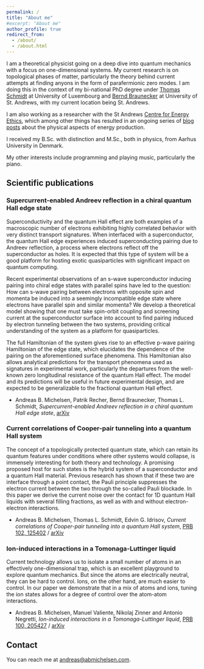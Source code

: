```yaml
---
permalink: /
title: "About me"
#excerpt: "About me"
author_profile: true
redirect_from:
  - /about/
  - /about.html
---
```


I am a theoretical physicist going on a deep dive into quantum mechanics with a focus on one-dimensional systems. My current research is on topological phases of matter, particularly the theory behind current attempts at finding anyons in the form of parafermionic zero modes. I am doing this in the context of my bi-national PhD degree under [Thomas Schmidt][1] at University of Luxembourg and [Bernd Braunecker][2] at University of St. Andrews, with my current location being St. Andrews.

I am also working as a researcher with the St Andrews [Centre for Energy Ethics][4], which among other things has resulted in an ongoing series of [blog posts][5] about the physical aspects of energy production.

I received my B.Sc. with distinction and M.Sc., both in physics, from Aarhus University in Denmark.

My other interests include programming and playing music, particularly the piano.

## Scientific publications

### Supercurrent-enabled Andreev reflection in a chiral quantum Hall edge state
Superconductivity and the quantum Hall effect are both examples of a macroscopic number of electrons exhibiting highly correlated behavior with very distinct transport signatures. When interfaced with a superconductor, the quantum Hall edge experiences induced superconducting pairing due to Andreev reflection, a process where electrons reflect off the superconductor as holes. It is expected that this type of system will be a good platform for hosting exotic quasiparticles with
significant impact on quantum computing.

Recent experimental observations of an s-wave superconductor inducing pairing into chiral edge states with parallel spins have led to the question: How can s-wave pairing between electrons with opposite spin and momenta be induced into a seemingly incompatible edge state where electrons have parallel spin and similar momenta? We develop a theoretical model showing that one must take spin-orbit coupling and screening current at the superconductor surface into account to find
pairing induced by electron tunneling between the two systems, providing critical understanding of the system as a platform for quasiparticles.

The full Hamiltonian of the system gives rise to an effective p-wave pairing Hamiltonian of the edge state, which elucidates the dependence of the pairing on the aforementioned surface phenomena. This Hamiltonian also allows analytical predictions for the transport phenomena used as signatures in experimental work, particularly the departures from the well-known zero longitudinal resistance of the quantum Hall effect. The model and its predictions will be useful in future experimental design, and are expected to be generalizable to the fractional quantum Hall effect.

- Andreas B. Michelsen, Patrik Recher, Bernd Braunecker, Thomas L. Schmidt, _Supercurrent-enabled Andreev reflection in a chiral quantum Hall edge state_, [arXiv](https://arxiv.org/abs/2203.13384)

### Current correlations of Cooper-pair tunneling into a quantum Hall system
The concept of a topologically protected quantum state, which can retain its quantum features under conditions where other systems would collapse, is immensely interesting for both theory and technology. A promising proposed host for such states is the hybrid system of a superconductor and a quantum Hall material. Previous research has shown that if these two are interface through a point contact, the Pauli principle suppresses the electron current between the two through the so-called Pauli blockade. In this paper we derive the current noise over the contact for 1D quantum Hall liquids with several filling fractions, as well as with and without electron-electron interactions.

- Andreas B. Michelsen, Thomas L. Schmidt, Edvin G. Idrisov, _Current correlations of Cooper-pair tunneling into a quantum Hall system_, [PRB 102, 125402](https://journals.aps.org/prb/abstract/10.1103/PhysRevB.102.125402) / [arXiv](https://arxiv.org/abs/2004.10279)

### Ion-induced interactions in a Tomonaga-Luttinger liquid
Current technology allows us to isolate a small number of atoms in an effectively one-dimensional trap, which is an excellent playground to explore quantum mechanics. But since the atoms are electrically neutral, they can be hard to control. Ions, on the other hand, are much easier to control. In our paper we demonstrate that in a mix of atoms and ions, tuning the ion states allows for a degree of control over the atom-atom interactions.

- Andreas B. Michelsen, Manuel Valiente, Nikolaj Zinner and Antonio Negretti, _Ion-induced interactions in a Tomonaga-Luttinger liquid_, [PRB 100, 205427](https://journals.aps.org/prb/abstract/10.1103/PhysRevB.100.205427) / [arXiv](https://arxiv.org/abs/1907.07090)

## Contact
You can reach me at [andreas@abmichelsen.com][3].

[1]:https://tmqs.uni.lu
[2]:https://www.st-andrews.ac.uk/~bhb/
[3]:mailto:andreas@abmichelsen.com
[4]:https://energyethics.st-andrews.ac.uk/
[5]:https://abmichelsen.com/outreach/energy-ethics/

